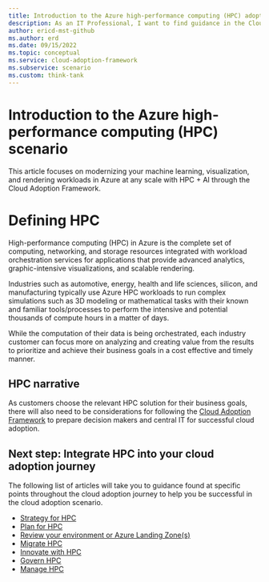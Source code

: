 ```yaml
---
title: Introduction to the Azure high-performance computing (HPC) adoption scenario
description: As an IT Professional, I want to find guidance in the Cloud Adoption Framework covering the end-to-end scenario for using Azure High-performance computing (HPC) as part of my IT strategy.
author: ericd-mst-github
ms.author: erd
ms.date: 09/15/2022
ms.topic: conceptual
ms.service: cloud-adoption-framework
ms.subservice: scenario
ms.custom: think-tank
---
```


# Introduction to the Azure high-performance computing (HPC) scenario

This article focuses on modernizing your machine learning, visualization, and rendering workloads in Azure at any scale with HPC + AI through the Cloud Adoption Framework.

# Defining HPC <!--HPC in Azure as alternate title?-->

High-performance computing (HPC) in Azure is the complete set of computing, networking, and storage resources integrated with workload orchestration services for applications that provide advanced analytics, graphic-intensive visualizations, and scalable rendering.

Industries such as automotive, energy, health and life sciences, silicon, and manufacturing typically use Azure HPC workloads to run complex simulations such as 3D modeling or mathematical tasks  with their known and familiar tools/processes to perform the intensive and potential thousands of compute hours in a matter of days.

While the computation of their data is being orchestrated, each industry customer can focus more on analyzing and creating value from the results to prioritize and achieve their business goals in a cost effective and timely manner.

<!--adding an architecture diagram appropriate at the end?-->

## HPC narrative <!--CAF for HPC as alternate title?-->

As customers choose the relevant HPC solution for their business goals, there will also need to be considerations for following the [Cloud Adoption Framework](../../overview.md) to prepare decision makers and central IT for successful cloud adoption.

## Next step: Integrate HPC into your cloud adoption journey

The following list of articles will take you to guidance found at specific points throughout the cloud adoption journey to help you be successful in the cloud adoption scenario.

- [Strategy for HPC](./strategy.md)
- [Plan for HPC](./plan.md)
- [Review your environment or Azure Landing Zone(s)](./ready.md)
- [Migrate HPC](./migrate.md)
- [Innovate with HPC](./innovate.md)
- [Govern HPC](./govern.md)
- [Manage HPC](./manage.md)